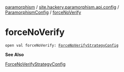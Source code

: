 [paramorphism](../../index.md) / [site.hackery.paramorphism.api.config](../index.md) / [ParamorphismConfig](index.md) / [forceNoVerify](./force-no-verify.md)

# forceNoVerify

`open val forceNoVerify: `[`ForceNoVerifyStrategyConfig`](../../site.hackery.paramorphism.api.config.strategies.corruption/-force-no-verify-strategy-config/index.md)

**See Also**

[ForceNoVerifyStrategyConfig](../../site.hackery.paramorphism.api.config.strategies.corruption/-force-no-verify-strategy-config/index.md)

